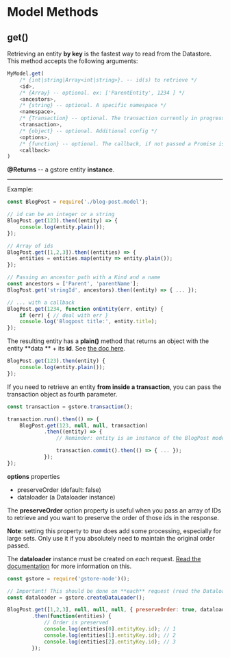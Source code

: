 # Model Methods

## get\(\)

Retrieving an entity **by key** is the fastest way to read from the Datastore.  
This method accepts the following arguments:

```js
MyModel.get(
    /* {int|string|Array<int|string>}. -- id(s) to retrieve */
    <id>,
    /* {Array} -- optional. ex: ['ParentEntity', 1234 ] */
    <ancestors>,
    /* {string} -- optional. A specific namespace */
    <namespace>,
    /* {Transaction} -- optional. The transaction currently in progress */
    <transaction>,
    /* {object} -- optional. Additional config */
    <options>,
    /* {function} -- optional. The callback, if not passed a Promise is returned */
    <callback>
)
```

**@Returns** -- a gstore entity **instance**.

---

Example:

```js
const BlogPost = require('./blog-post.model');

// id can be an integer or a string
BlogPost.get(123).then((entity) => {
    console.log(entity.plain());
});

// Array of ids
BlogPost.get([1,2,3]).then((entities) => {
    entities = entities.map(entity => entity.plain());
});

// Passing an ancestor path with a Kind and a name
const ancestors = ['Parent', 'parentName'];
BlogPost.get('stringId', ancestors).then((entity) => { ... });

// ... with a callback
BlogPost.get(1234, function onEntity(err, entity) {
    if (err) { // deal with err }
    console.log('Blogpost title:', entity.title);
});
```

The resulting entity has a **plain\(\)** method that returns an object with the entity **data ** + its **id**. See [the doc here](../entity/methods/plain.md).

```js
BlogPost.get(123).then(entity) {
    console.log(entity.plain());
});
```

If you need to retrieve an entity **from inside a transaction**, you can pass the transaction object as fourth parameter.

```js
const transaction = gstore.transaction();

transaction.run().then(() => {
    BlogPost.get(123, null, null, transaction)
            .then((entity) => {
                // Reminder: entity is an instance of the BlogPost model with all its properties & methods

                transaction.commit().then(() => { ... });
            });
});
```

**options** properties

* preserveOrder \(default: false\)
* dataloader \(a Dataloader instance\)

The **preserveOrder** option property is useful when you pass an array of IDs to retrieve and you want to preserve the order of those ids in the response.

**Note**: setting this property to _true_ does add some processing, especially for large sets. Only use it if you absolutely need to maintain the original order passed.

The **dataloader** instance must be created on _each_ request. [Read the documentation](/dataloader.md) for more information on this.

```js
const gstore = require('gstore-node')();

// Important! This should be done on **each** request (read the Dataloader documentation)
const dataloader = gstore.createDataLoader();

BlogPost.get([1,2,3], null, null, null, { preserveOrder: true, dataloader })
        .then(function(entities) {
            // Order is preserved
            console.log(entities[0].entityKey.id); // 1
            console.log(entities[1].entityKey.id); // 2
            console.log(entities[2].entityKey.id); // 3
        });
```



